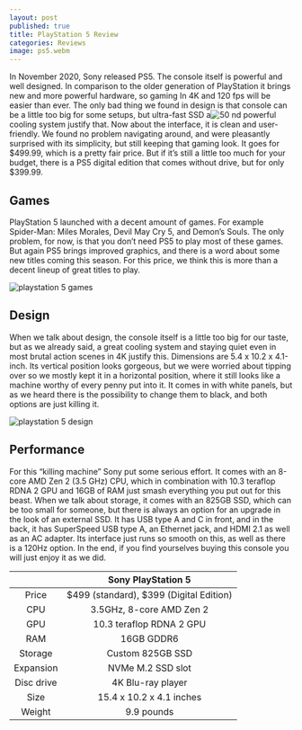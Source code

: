 ```yaml
---
layout: post
published: true
title: PlayStation 5 Review
categories: Reviews
image: ps5.webm
---
```



In November 2020, Sony released PS5. The console itself is powerful and well designed. In comparison to the older generation of PlayStation it brings new and more powerful hardware, so gaming In 4K and 120 fps will be easier than ever. The only bad thing we found in design is that console can be a little too big for some setups, but ultra-fast SSD a![50](https://user-images.githubusercontent.com/93347720/158860713-0ce36dd1-62cc-4cc6-b5d5-ecc73f5a2d3a.jpg)
nd powerful cooling system justify that. Now about the interface, it is clean and user-friendly. We found no problem navigating around, and were pleasantly surprised with its simplicity, but still keeping that gaming look. It goes for $499.99, which is a pretty fair price. But if it’s still a little too much for your budget, there is a PS5 digital edition that comes without drive, but for only $399.99. 

## Games

PlayStation 5 launched with a decent amount of games. For example Spider-Man: Miles Morales, Devil May Cry 5, and Demon’s Souls. The only problem, for now, is that you don’t need PS5 to play most of these games. But again PS5 brings improved graphics, and there is a word about some new titles coming this season. For this price, we think this is more than a decent lineup of great titles to play.

![playstation 5 games](https://user-images.githubusercontent.com/93347720/158860850-541fcd6c-ac87-478f-ab05-0dad0f2452d2.jpg)

## Design

When we talk about design, the console itself is a little too big for our taste, but as we already said, a great cooling system and staying quiet even in most brutal action scenes in 4K justify this. Dimensions are 5.4 x 10.2 x 4.1-inch. Its vertical position looks gorgeous,  but we were worried about tipping over so we mostly kept it in a horizontal position, where it still looks like a machine worthy of every penny put into it. It comes in with white panels, but as we heard there is the possibility to change them to black, and both options are just killing it. 

![playstation 5 design](https://user-images.githubusercontent.com/93347720/158860728-aa9f72c8-fb4a-43f3-9856-c0d0dafa6aea.jpg)

## Performance

For this “killing machine” Sony put some serious effort.
It comes with an 8-core AMD Zen 2 (3.5 GHz) CPU, which in combination with  10.3 teraflop RDNA 2 GPU and 16GB of RAM just smash everything you put out for this beast. When we talk about storage, it comes with an 825GB SSD, which can be too small for someone, but there is always an option for an upgrade in the look of an external SSD. It has USB type A and C in front, and in the back, it has SuperSpeed USB type A, an Ethernet jack, and HDMI 2.1 as well as an AC adapter. Its interface just runs so smooth on this, as well as there is a 120Hz option. In the end, if you find yourselves buying this console you will just enjoy it as we did.


|            | Sony PlayStation 5                      |
|:----------:|:---------------------------------------:|
|    Price   | $499 (standard), $399 (Digital Edition) |
| CPU        | 3.5GHz, 8-core AMD Zen 2                |
| GPU        | 10.3 teraflop RDNA 2 GPU                |
| RAM        | 16GB GDDR6                              |
| Storage    | Custom 825GB SSD                        |
| Expansion  | NVMe M.2 SSD slot                       |
| Disc drive | 4K Blu-ray player                       |
| Size       | 15.4 x 10.2 x 4.1 inches                |
| Weight     | 9.9 pounds                              |



